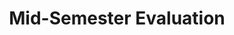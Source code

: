 ---
title: Mid-Semester Evaluation
week: 8
dates: 
- 2023-03-21
- 2023-03-23
current: false
unit: 2
project: project2
reading:
- hoejlund-seu
day1:
- 'Mid-semester review'
day2:
- 'Mid-semester review'
hw:
- 'Reading + Discussion Questions, Project 2: Implementation'
- 'Project 2: Implementation'
---